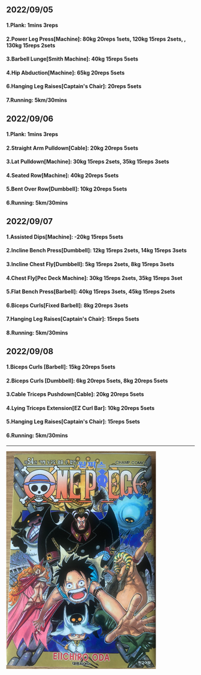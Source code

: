 ## 2022/09/05
#### 1.Plank: 1mins 3reps
#### 2.Power Leg Press\[Machine\]: 80kg 20reps 1sets, 120kg 15reps 2sets, , 130kg 15reps 2sets
#### 3.Barbell Lunge\[Smith Machine\]: 40kg 15reps 5sets
#### 4.Hip Abduction\[Machine\]: 65kg 20reps 5sets
#### 6.Hanging Leg Raises\[Captain's Chair\]: 20reps 5sets 
#### 7.Running: 5km/30mins

## 2022/09/06
#### 1.Plank: 1mins 3reps
#### 2.Straight Arm Pulldown\[Cable\]: 20kg 20reps 5sets
#### 3.Lat Pulldown\[Machine\]: 30kg 15reps 2sets, 35kg 15reps 3sets
#### 4.Seated Row\[Machine\]: 40kg 20reps 5sets
#### 5.Bent Over Row\[Dumbbell\]: 10kg 20reps 5sets
#### 6.Running: 5km/30mins

## 2022/09/07
#### 1.Assisted Dips\[Machine\]: -20kg 15reps 5sets
#### 2.Incline Bench Press\[Dumbbell\]: 12kg 15reps 2sets, 14kg 15reps 3sets
#### 3.Incline Chest Fly\[Dumbbell\]: 5kg 15reps 2sets, 8kg 15reps 3sets
#### 4.Chest Fly\[Pec Deck Machine\]: 30kg 15reps 2sets, 35kg 15reps 3set
#### 5.Flat Bench Press\[Barbell\]: 40kg 15reps 3sets, 45kg 15reps 2sets
#### 6.Biceps Curls\[Fixed Barbell\]: 8kg 20reps 3sets
#### 7.Hanging Leg Raises\[Captain's Chair\]: 15reps 5sets
#### 8.Running: 5km/30mins

## 2022/09/08
#### 1.Biceps Curls \[Barbell\]: 15kg 20reps 5sets
#### 2.Biceps Curls \[Dumbbell\]: 6kg 20reps 5sets, 8kg 20reps 5sets 
#### 3.Cable Triceps Pushdown\[Cable\]: 20kg 20reps 5sets
#### 4.Lying Triceps Extension\[EZ Curl Bar\]: 10kg 20reps 5sets
#### 5.Hanging Leg Raises\[Captain's Chair\]: 15reps 5sets
#### 6.Running: 5km/30mins

---
<img src='../_resources/__054.png' width='400px' />
